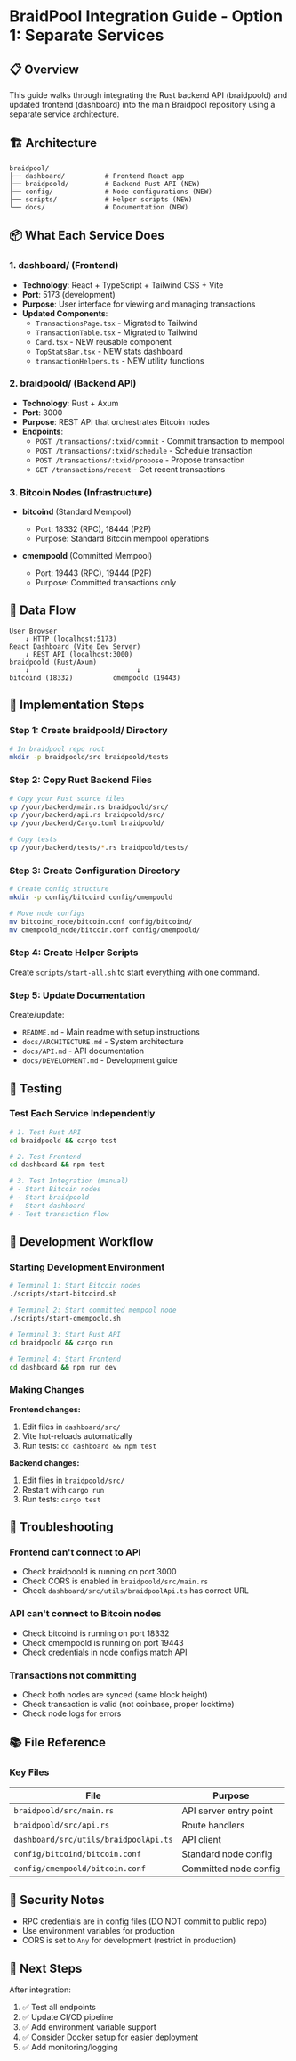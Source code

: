 # BraidPool Integration Guide - Option 1: Separate Services

## 📋 Overview

This guide walks through integrating the Rust backend API (braidpoold) and updated frontend (dashboard) into the main Braidpool repository using a separate service architecture.

## 🏗️ Architecture

```
braidpool/
├── dashboard/          # Frontend React app
├── braidpoold/         # Backend Rust API (NEW)
├── config/             # Node configurations (NEW)
├── scripts/            # Helper scripts (NEW)
└── docs/               # Documentation (NEW)
```

## 📦 What Each Service Does

### 1. **dashboard/** (Frontend)
- **Technology**: React + TypeScript + Tailwind CSS + Vite
- **Port**: 5173 (development)
- **Purpose**: User interface for viewing and managing transactions
- **Updated Components**:
  - `TransactionsPage.tsx` - Migrated to Tailwind
  - `TransactionTable.tsx` - Migrated to Tailwind
  - `Card.tsx` - NEW reusable component
  - `TopStatsBar.tsx` - NEW stats dashboard
  - `transactionHelpers.ts` - NEW utility functions

### 2. **braidpoold/** (Backend API)
- **Technology**: Rust + Axum
- **Port**: 3000
- **Purpose**: REST API that orchestrates Bitcoin nodes
- **Endpoints**:
  - `POST /transactions/:txid/commit` - Commit transaction to mempool
  - `POST /transactions/:txid/schedule` - Schedule transaction
  - `POST /transactions/:txid/propose` - Propose transaction
  - `GET /transactions/recent` - Get recent transactions

### 3. **Bitcoin Nodes** (Infrastructure)
- **bitcoind** (Standard Mempool)
  - Port: 18332 (RPC), 18444 (P2P)
  - Purpose: Standard Bitcoin mempool operations
  
- **cmempoold** (Committed Mempool)
  - Port: 19443 (RPC), 19444 (P2P)
  - Purpose: Committed transactions only

## 🔄 Data Flow

```
User Browser
    ↓ HTTP (localhost:5173)
React Dashboard (Vite Dev Server)
    ↓ REST API (localhost:3000)
braidpoold (Rust/Axum)
    ↓                           ↓
bitcoind (18332)          cmempoold (19443)
```

## 🚀 Implementation Steps

### Step 1: Create braidpoold/ Directory

```bash
# In braidpool repo root
mkdir -p braidpoold/src braidpoold/tests
```

### Step 2: Copy Rust Backend Files

```bash
# Copy your Rust source files
cp /your/backend/main.rs braidpoold/src/
cp /your/backend/api.rs braidpoold/src/
cp /your/backend/Cargo.toml braidpoold/

# Copy tests
cp /your/backend/tests/*.rs braidpoold/tests/
```

### Step 3: Create Configuration Directory

```bash
# Create config structure
mkdir -p config/bitcoind config/cmempoold

# Move node configs
mv bitcoind_node/bitcoin.conf config/bitcoind/
mv cmempoold_node/bitcoin.conf config/cmempoold/
```

### Step 4: Create Helper Scripts

Create `scripts/start-all.sh` to start everything with one command.

### Step 5: Update Documentation

Create/update:
- `README.md` - Main readme with setup instructions
- `docs/ARCHITECTURE.md` - System architecture
- `docs/API.md` - API documentation
- `docs/DEVELOPMENT.md` - Development guide

## 🧪 Testing

### Test Each Service Independently

```bash
# 1. Test Rust API
cd braidpoold && cargo test

# 2. Test Frontend
cd dashboard && npm test

# 3. Test Integration (manual)
# - Start Bitcoin nodes
# - Start braidpoold
# - Start dashboard
# - Test transaction flow
```

## 📝 Development Workflow

### Starting Development Environment

```bash
# Terminal 1: Start Bitcoin nodes
./scripts/start-bitcoind.sh

# Terminal 2: Start committed mempool node  
./scripts/start-cmempoold.sh

# Terminal 3: Start Rust API
cd braidpoold && cargo run

# Terminal 4: Start Frontend
cd dashboard && npm run dev
```

### Making Changes

**Frontend changes:**
1. Edit files in `dashboard/src/`
2. Vite hot-reloads automatically
3. Run tests: `cd dashboard && npm test`

**Backend changes:**
1. Edit files in `braidpoold/src/`
2. Restart with `cargo run`
3. Run tests: `cargo test`

## 🐛 Troubleshooting

### Frontend can't connect to API
- Check braidpoold is running on port 3000
- Check CORS is enabled in `braidpoold/src/main.rs`
- Check `dashboard/src/utils/braidpoolApi.ts` has correct URL

### API can't connect to Bitcoin nodes
- Check bitcoind is running on port 18332
- Check cmempoold is running on port 19443
- Check credentials in node configs match API

### Transactions not committing
- Check both nodes are synced (same block height)
- Check transaction is valid (not coinbase, proper locktime)
- Check node logs for errors

## 📚 File Reference

### Key Files

| File | Purpose |
|------|---------|
| `braidpoold/src/main.rs` | API server entry point |
| `braidpoold/src/api.rs` | Route handlers |
| `dashboard/src/utils/braidpoolApi.ts` | API client |
| `config/bitcoind/bitcoin.conf` | Standard node config |
| `config/cmempoold/bitcoin.conf` | Committed node config |

## 🔐 Security Notes

- RPC credentials are in config files (DO NOT commit to public repo)
- Use environment variables for production
- CORS is set to `Any` for development (restrict in production)

## 🎯 Next Steps

After integration:
1. ✅ Test all endpoints
2. ✅ Update CI/CD pipeline
3. ✅ Add environment variable support
4. ✅ Consider Docker setup for easier deployment
5. ✅ Add monitoring/logging
